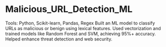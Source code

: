 # Malicious_URL_Detection_ML
Tools: Python, Scikit-learn, Pandas, Regex Built an ML model to classify URLs as malicious or benign using lexical features. Used vectorization and trained models like Random Forest and SVM, achieving 95%+ accuracy. Helped enhance threat detection and web security.
